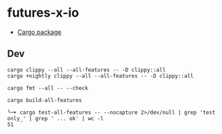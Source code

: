 # futures-x-io

* [Cargo package](https://crates.io/crates/futures-x-io)

## Dev

```
cargo clippy --all --all-features -- -D clippy::all
cargo +nightly clippy --all --all-features -- -D clippy::all

cargo fmt --all -- --check
```

```
cargo build-all-features

╰─➤ cargo test-all-features -- --nocapture 2>/dev/null | grep 'test only_' | grep ' ... ok' | wc -l
51
```
